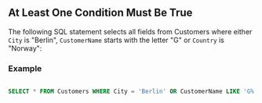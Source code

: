 
## At Least One Condition Must Be True

The following SQL statement selects all fields from Customers where either `City` is "Berlin", `CustomerName` starts with the letter "G" or `Country` is "Norway":

### Example

```sql 

SELECT * FROM Customers WHERE City = 'Berlin' OR CustomerName LIKE 'G%' OR Country = 'Norway';
```

